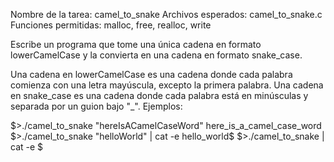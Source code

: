 Nombre de la tarea: camel_to_snake
Archivos esperados: camel_to_snake.c
Funciones permitidas: malloc, free, realloc, write

Escribe un programa que tome una única cadena en formato lowerCamelCase y la convierta en una cadena en formato snake_case.

Una cadena en lowerCamelCase es una cadena donde cada palabra comienza con una letra mayúscula, excepto la primera palabra.
Una cadena en snake_case es una cadena donde cada palabra está en minúsculas y separada por un guion bajo "_".
Ejemplos:

$>./camel_to_snake "hereIsACamelCaseWord"
here_is_a_camel_case_word
$>./camel_to_snake "helloWorld" | cat -e
hello_world$
$>./camel_to_snake | cat -e
$
